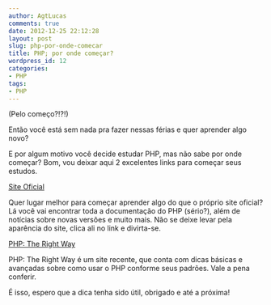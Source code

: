 ```yaml
---
author: AgtLucas
comments: true
date: 2012-12-25 22:12:28
layout: post
slug: php-por-onde-comecar
title: PHP; por onde começar?
wordpress_id: 12
categories:
- PHP
tags:
- PHP
---
```


(Pelo começo?!?!)

Então você está sem nada pra fazer nessas férias e quer aprender algo novo?

E por algum motivo você decide estudar PHP, mas não sabe por onde começar? Bom, vou deixar aqui 2 excelentes links para começar seus estudos.

<!-- more -->

[Site Oficial](http://php.net)

Quer lugar melhor para começar aprender algo do que o próprio site oficial? Lá você vai encontrar toda a documentação do PHP (sério?), além de notícias sobre novas versões e muito mais. Não se deixe levar pela aparência do site, clica ali no link e divirta-se.

[PHP: The Right Way](http://phptherightway.com)

PHP: The Right Way é um site recente, que conta com dicas básicas e avançadas sobre como usar o PHP conforme seus padrões. Vale a pena conferir.



É isso, espero que a dica tenha sido útil, obrigado e até a próxima!




